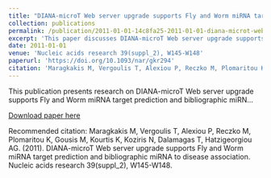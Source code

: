 ```yaml
---
title: "DIANA-microT Web server upgrade supports Fly and Worm miRNA target prediction and bibliographic miRNA to disease association"
collection: publications
permalink: /publication/2011-01-01-14c8fa25-2011-01-01-diana-microt-web-server-upgra
excerpt: 'This paper discusses DIANA-microT Web server upgrade supports Fly and Worm miRNA target prediction and bibliographic miRN...'
date: 2011-01-01
venue: 'Nucleic acids research 39(suppl_2), W145-W148'
paperurl: 'https://doi.org/10.1093/nar/gkr294'
citation: 'Maragkakis M, Vergoulis T, Alexiou P, Reczko M, Plomaritou K, Gousis M, Kourtis K, Koziris N, Dalamagas T, Hatzigeorgiou AG. (2011). DIANA-microT Web server upgrade supports Fly and Worm miRNA target prediction and bibliographic miRNA to disease association. Nucleic acids research 39(suppl_2), W145-W148.'
---
```


This publication presents research on DIANA-microT Web server upgrade supports Fly and Worm miRNA target prediction and bibliographic miRN...

[Download paper here](https://doi.org/10.1093/nar/gkr294)

Recommended citation: Maragkakis M, Vergoulis T, Alexiou P, Reczko M, Plomaritou K, Gousis M, Kourtis K, Koziris N, Dalamagas T, Hatzigeorgiou AG. (2011). DIANA-microT Web server upgrade supports Fly and Worm miRNA target prediction and bibliographic miRNA to disease association. Nucleic acids research 39(suppl_2), W145-W148.
